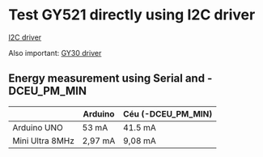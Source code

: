 # Test GY521 directly using I2C driver

[I2C driver](https://github.com/JingruiLea/ceu-arduino/tree/ljr/libraries/driver-i2c)

Also important: [GY30 driver](https://github.com/JingruiLea/ceu-arduino/blob/ljr/ceu_examples/GY30/GY30.ceu)

## Energy measurement using Serial and -DCEU_PM_MIN

|                 | Arduino | Céu  (-DCEU_PM_MIN) |
| --------------- | ------- | ------------------- |
| Arduino UNO     | 53 mA   | 41.5 mA             |
| Mini Ultra 8MHz | 2,97 mA | 9,08 mA             |